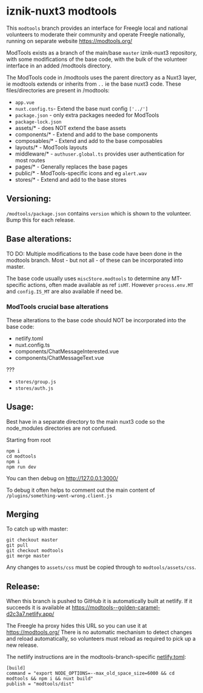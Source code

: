 # iznik-nuxt3 modtools

This `modtools` branch provides an interface for Freegle local and national volunteers to moderate their community and operate Freegle nationally, 
running on separate website https://modtools.org/

ModTools exists as a branch of the main/base `master` iznik-nuxt3 repository, with some modifications of the base code, with the bulk of the volunteer
interface in an added /modtools directory.

The ModTools code in /modtools uses the parent directory as a Nuxt3 layer, ie modtools extends or inherits from `..` ie the base nuxt3 code. 
These files/directories are present in /modtools:

* `app.vue`
* `nuxt.config.ts`- Extend the base nuxt config `['../']`
* `package.json` - only extra packages needed for ModTools
* `package-lock.json`
* assets/* - does NOT extend the base assets
* components/* - Extend and add to the base components
* composables/* - Extend and add to the base composables
* layouts/* - ModTools layouts
* middleware/* - `authuser.global.ts` provides user authentication for most routes
* pages/* - Generally replaces the base pages
* public/* - ModTools-specific icons and eg `alert.wav`
* stores/* - Extend and add to the base stores

## Versioning:

`/modtools/package.json` contains `version` which is shown to the volunteer. Bump this for each release.

## Base alterations:

TO DO: Multiple modifications to the base code have been done in the modtools branch. 
Most - but not all - of these can be incorporated into master.

The base code usually uses `miscStore.modtools` to determine any MT-specific actions, often made available as ref `isMT`.
However `process.env.MT` and `config.IS_MT` are also available if need be.

### ModTools crucial base alterations

These alterations to the base code should NOT be incorporated into the base code:

* netlify.toml
* nuxt.config.ts
* components/ChatMessageInterested.vue
* components/ChatMessageText.vue

???
* `stores/group.js`
* `stores/auth.js`

## Usage:

Best have in a separate directory to the main nuxt3 code so the node_modules directories are not confused.

Starting from root
```
npm i
cd modtools
npm i
npm run dev
```

You can then debug on http://127.0.0.1:3000/

To debug it often helps to comment out the main content of `/plugins/something-went-wrong.client.js`

## Merging

To catch up with master:
```
git checkout master
git pull
git checkout modtools
git merge master
```

Any changes to `assets/css` must be copied through to `modtools/assets/css`.

## Release:

When this branch is pushed to GitHub it is automatically built at netlify.
If it succeeds it is available at https://modtools--golden-caramel-d2c3a7.netlify.app/

The Freegle ha proxy hides this URL so you can use it at https://modtools.org/
There is no automatic mechanism to detect changes and reload automatically, so volunteers must reload as required to pick up a new release.

The netlify instructions are in the modtools-branch-specific [netlify.toml](../netlify.toml):

```
[build]
command = "export NODE_OPTIONS=--max_old_space_size=6000 && cd modtools && npm i && nuxt build"
publish = "modtools/dist"
```
